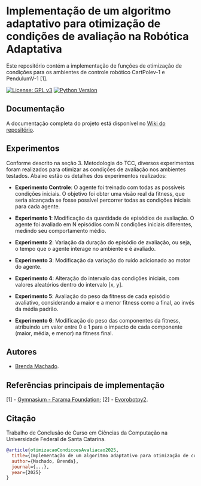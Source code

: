 # Implementação de um algoritmo adaptativo para otimização de condições de avaliação na Robótica Adaptativa

Este repositório contém a implementação de funções de otimização de condições para os ambientes de controle robótico CartPolev-1 e PendulumV-1 [1].

[![License: GPL v3](https://img.shields.io/badge/License-GPLv3-blue.svg)](LICENSE)
[![Python Version](https://img.shields.io/badge/python-3.8%2B-blue.svg)](https://www.python.org)

## Documentação

A documentação completa do projeto está disponível no [Wiki do repositório](https://github.com/Brenda-Machado/otimizacao-condicoes-avaliacao/wiki).

## Experimentos

Conforme descrito na seção 3. Metodologia do TCC, diversos experimentos foram realizados para otimizar as condições de avaliação nos ambientes testados. Abaixo estão os detalhes dos experimentos realizados:

- **Experimento Controle**: O agente foi treinado com todas as possíveis condições iniciais. O objetivo foi obter uma visão real da fitness, que seria alcançada se fosse possível percorrer todas as condições iniciais para cada agente.

- **Experimento 1**: Modificação da quantidade de episódios de avaliação. O agente foi avaliado em N episódios com N condições iniciais diferentes, medindo seu comportamento médio.

- **Experimento 2**: Variação da duração do episódio de avaliação, ou seja, o tempo que o agente interage no ambiente e é avaliado.

- **Experimento 3**: Modificação da variação do ruído adicionado ao motor do agente.

- **Experimento 4**: Alteração do intervalo das condições iniciais, com valores aleatórios dentro do intervalo [x, y].

- **Experimento 5**: Avaliação do peso da fitness de cada episódio avaliativo, considerando a maior e a menor fitness como a final, ao invés da média padrão.

- **Experimento 6**: Modificação do peso das componentes da fitness, atribuindo um valor entre 0 e 1 para o impacto de cada componente (maior, média, e menor) na fitness final.

## Autores

- [Brenda Machado](https://www.github.com/Brenda-Machado).

## Referências principais de implementação

[1] - [Gymnasium - Farama Foundation](https://github.com/Farama-Foundation/Gymnasium);
[2] - [Evorobotpy2](https://github.com/snolfi/evorobotpy2).

## Citação

Trabalho de Conclusão de Curso em Ciências da Computação na Universidade Federal de Santa Catarina.

```bibtex
@article{otimizacaoCondicoesAvaliacao2025,
  title={Implementação de um algoritmo adaptativo para otimização de condições de avaliação na Robótica Adaptativa},
  author={Machado, Brenda},
  journal={...},
  year={2025}
}
